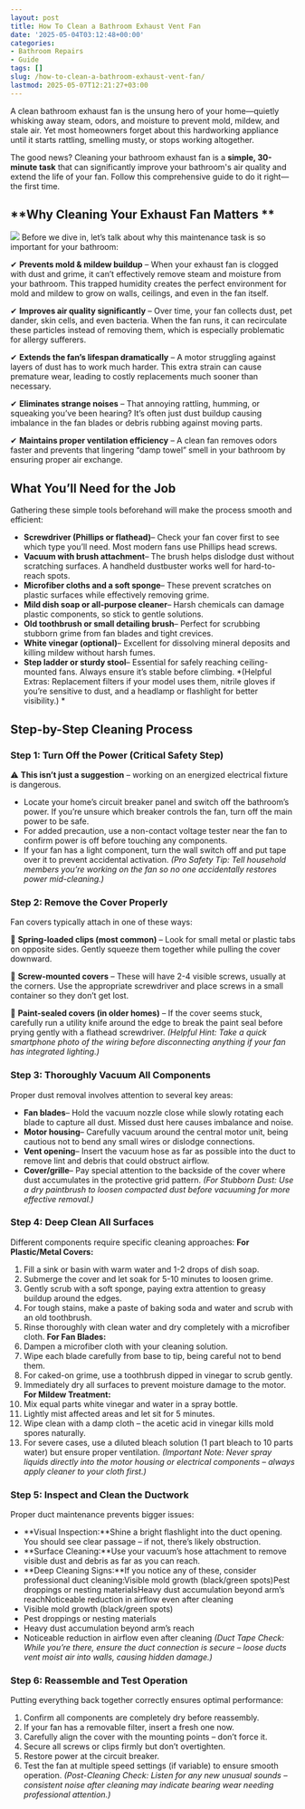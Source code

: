 ```yaml
---
layout: post
title: How To Clean a Bathroom Exhaust Vent Fan
date: '2025-05-04T03:12:48+00:00'
categories:
- Bathroom Repairs
- Guide
tags: []
slug: /how-to-clean-a-bathroom-exhaust-vent-fan/
lastmod: 2025-05-07T12:21:27+03:00
---
```


A clean bathroom exhaust fan is the unsung hero of your home—quietly whisking away steam, odors, and moisture to prevent mold, mildew, and stale air. Yet most homeowners forget about this hardworking appliance until it starts rattling, smelling musty, or stops working altogether.

The good news? Cleaning your bathroom exhaust fan is a
**simple, 30-minute task**
that can significantly improve your bathroom's air quality and extend the life of your fan. Follow this comprehensive guide to do it right—the first time.
## **Why Cleaning Your Exhaust Fan Matters **
![](/assets/img/03/How-To-Clean-a-Bathroom-Exhaust-Vent-Fan-300x218.jpg)
Before we dive in, let’s talk about why this maintenance task is so important for your bathroom:

✔
**Prevents mold & mildew buildup**
– When your exhaust fan is clogged with dust and grime, it can’t effectively remove steam and moisture from your bathroom. This trapped humidity creates the perfect environment for mold and mildew to grow on walls, ceilings, and even in the fan itself.

✔
**Improves air quality significantly**
– Over time, your fan collects dust, pet dander, skin cells, and even bacteria. When the fan runs, it can recirculate these particles instead of removing them, which is especially problematic for allergy sufferers.

✔
**Extends the fan’s lifespan dramatically**
– A motor struggling against layers of dust has to work much harder. This extra strain can cause premature wear, leading to costly replacements much sooner than necessary.

✔
**Eliminates strange noises**
– That annoying rattling, humming, or squeaking you’ve been hearing? It’s often just dust buildup causing imbalance in the fan blades or debris rubbing against moving parts.

✔
**Maintains proper ventilation efficiency**
– A clean fan removes odors faster and prevents that lingering “damp towel” smell in your bathroom by ensuring proper air exchange.
## **What You’ll Need for the Job**
Gathering these simple tools beforehand will make the process smooth and efficient:
- **Screwdriver (Phillips or flathead)**– Check your fan cover first to see which type you’ll need. Most modern fans use Phillips head screws.
- **Vacuum with brush attachment**– The brush helps dislodge dust without scratching surfaces. A handheld dustbuster works well for hard-to-reach spots.
- **Microfiber cloths and a soft sponge**– These prevent scratches on plastic surfaces while effectively removing grime.
- **Mild dish soap or all-purpose cleaner**– Harsh chemicals can damage plastic components, so stick to gentle solutions.
- **Old toothbrush or small detailing brush**– Perfect for scrubbing stubborn grime from fan blades and tight crevices.
- **White vinegar (optional)**– Excellent for dissolving mineral deposits and killing mildew without harsh fumes.
- **Step ladder or sturdy stool**– Essential for safely reaching ceiling-mounted fans. Always ensure it’s stable before climbing.
*(Helpful Extras: Replacement filters if your model uses them, nitrile gloves if you’re sensitive to dust, and a headlamp or flashlight for better visibility.) *
## **Step-by-Step Cleaning Process**
### **Step 1: Turn Off the Power (Critical Safety Step)**
⚠
**This isn’t just a suggestion**
– working on an energized electrical fixture is dangerous.
- Locate your home’s circuit breaker panel and switch off the bathroom’s power. If you’re unsure which breaker controls the fan, turn off the main power to be safe.
- For added precaution, use a non-contact voltage tester near the fan to confirm power is off before touching any components.
- If your fan has a light component, turn the wall switch off and put tape over it to prevent accidental activation.
*(Pro Safety Tip: Tell household members you’re working on the fan so no one accidentally restores power mid-cleaning.)*
### **Step 2: Remove the Cover Properly**
Fan covers typically attach in one of these ways:

🔹
**Spring-loaded clips (most common)**
– Look for small metal or plastic tabs on opposite sides. Gently squeeze them together while pulling the cover downward.

🔹
**Screw-mounted covers**
– These will have 2-4 visible screws, usually at the corners. Use the appropriate screwdriver and place screws in a small container so they don’t get lost.

🔹
**Paint-sealed covers (in older homes)**
– If the cover seems stuck, carefully run a utility knife around the edge to break the paint seal before prying gently with a flathead screwdriver.
*(Helpful Hint: Take a quick smartphone photo of the wiring before disconnecting anything if your fan has integrated lighting.)*
### **Step 3: Thoroughly Vacuum All Components**
Proper dust removal involves attention to several key areas:
- **Fan blades**– Hold the vacuum nozzle close while slowly rotating each blade to capture all dust. Missed dust here causes imbalance and noise.
- **Motor housing**– Carefully vacuum around the central motor unit, being cautious not to bend any small wires or dislodge connections.
- **Vent opening**– Insert the vacuum hose as far as possible into the duct to remove lint and debris that could obstruct airflow.
- **Cover/grille**– Pay special attention to the backside of the cover where dust accumulates in the protective grid pattern.
*(For Stubborn Dust: Use a dry paintbrush to loosen compacted dust before vacuuming for more effective removal.)*
### **Step 4: Deep Clean All Surfaces**
Different components require specific cleaning approaches:
**For Plastic/Metal Covers:**
1. Fill a sink or basin with warm water and 1-2 drops of dish soap.
2. Submerge the cover and let soak for 5-10 minutes to loosen grime.
3. Gently scrub with a soft sponge, paying extra attention to greasy buildup around the edges.
4. For tough stains, make a paste of baking soda and water and scrub with an old toothbrush.
5. Rinse thoroughly with clean water and dry completely with a microfiber cloth.
**For Fan Blades:**
1. Dampen a microfiber cloth with your cleaning solution.
2. Wipe each blade carefully from base to tip, being careful not to bend them.
3. For caked-on grime, use a toothbrush dipped in vinegar to scrub gently.
4. Immediately dry all surfaces to prevent moisture damage to the motor.
**For Mildew Treatment:**
1. Mix equal parts white vinegar and water in a spray bottle.
2. Lightly mist affected areas and let sit for 5 minutes.
3. Wipe clean with a damp cloth – the acetic acid in vinegar kills mold spores naturally.
4. For severe cases, use a diluted bleach solution (1 part bleach to 10 parts water) but ensure proper ventilation.
*(Important Note: Never spray liquids directly into the motor housing or electrical components – always apply cleaner to your cloth first.)*
### **Step 5: Inspect and Clean the Ductwork**
Proper duct maintenance prevents bigger issues:
- **Visual Inspection:**Shine a bright flashlight into the duct opening. You should see clear passage – if not, there’s likely obstruction.
- **Surface Cleaning:**Use your vacuum’s hose attachment to remove visible dust and debris as far as you can reach.
- **Deep Cleaning Signs:**If you notice any of these, consider professional duct cleaning:Visible mold growth (black/green spots)Pest droppings or nesting materialsHeavy dust accumulation beyond arm’s reachNoticeable reduction in airflow even after cleaning
- Visible mold growth (black/green spots)
- Pest droppings or nesting materials
- Heavy dust accumulation beyond arm’s reach
- Noticeable reduction in airflow even after cleaning
*(Duct Tape Check: While you’re there, ensure the duct connection is secure – loose ducts vent moist air into walls, causing hidden damage.)*
### **Step 6: Reassemble and Test Operation**
Putting everything back together correctly ensures optimal performance:
1. Confirm all components are completely dry before reassembly.
2. If your fan has a removable filter, insert a fresh one now.
3. Carefully align the cover with the mounting points – don’t force it.
4. Secure all screws or clips firmly but don’t overtighten.
5. Restore power at the circuit breaker.
6. Test the fan at multiple speed settings (if variable) to ensure smooth operation.
*(Post-Cleaning Check: Listen for any new unusual sounds – consistent noise after cleaning may indicate bearing wear needing professional attention.)*
